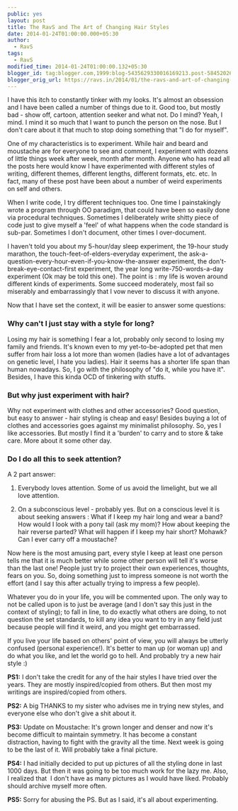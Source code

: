 ```yaml
---
public: yes
layout: post
title: The RavS and The Art of Changing Hair Styles
date: 2014-01-24T01:00:00.000+05:30
author:
  - RavS
tags:
  - RavS
modified_time: 2014-01-24T01:00:00.132+05:30
blogger_id: tag:blogger.com,1999:blog-5435629330016169213.post-5845202659863077620
blogger_orig_url: https://ravs.in/2014/01/the-ravs-and-art-of-changing-hair-styles.html
---
```


I have this itch to constantly tinker with my looks. It's almost an obsession and I have been called a number of things due to it. Good too, but mostly bad - show off, cartoon, attention seeker and what not. Do I mind? Yeah, I mind. I mind it so much that I want to punch the person on the nose. But I don't care about it that much to stop doing something that "I do for myself".

One of my characteristics is to experiment. While hair and beard and moustache are for everyone to see and comment, I experiment with dozens of little things week after week, month after month. Anyone who has read all the posts here would know I have experimented with different styles of writing, different themes, different lengths, different formats, etc. etc. In fact, many of these post have been about a number of weird experiments on self and others.

When I write code, I try different techniques too. One time I painstakingly wrote a program through OO paradigm, that could have been so easily done via procedural techniques. Sometimes I deliberately write shitty piece of code just to give myself a 'feel' of what happens when the code standard is sub-par. Sometimes I don't document, other times I over-document.

I haven't told you about my 5-hour/day sleep experiment, the 19-hour study marathon, the touch-feet-of-elders-everyday experiment, the ask-a-question-every-hour-even-if-you-know-the-answer experiment, the don't-break-eye-contact-first experiment, the year long write-750-words-a-day experiment (Ok may be told this one). The point is : my life is woven around different kinds of experiments. Some succeed moderately, most fail so miserably and embarrassingly that I vow never to discuss it with anyone.

Now that I have set the context, it will be easier to answer some questions:

### Why can't I just stay with a style for long?

Losing my hair is something I fear a lot, probably only second to losing my family and friends. It's known even to my yet-to-be-adopted pet that men suffer from hair loss a lot more than women (ladies have a lot of advantages on genetic level, I hate you ladies). Hair it seems has a shorter life span than human nowadays. So, I go with the philosophy of "do it, while you have it". Besides, I have this kinda OCD of tinkering with stuffs.

### But why just experiment with hair? 

Why not experiment with clothes and other accessories? Good question, but easy to answer - hair styling is cheap and easy! Besides buying a lot of clothes and accessories goes against my minimalist philosophy. So, yes I like accessories. But mostly I find it a 'burden' to carry and to store & take care. More about it some other day.

### Do I do all this to seek attention? 

A 2 part answer:

1. Everybody loves attention. Some of us avoid the limelight, but we all love attention.

2. On a subconscious level - probably yes. But on a conscious level it is about seeking answers : What if I keep my hair long and wear a band? How would I look with a pony tail (ask my mom)? How about keeping the hair reverse parted? What will happen if I keep my hair short? Mohawk? Can I ever carry off a moustache?


Now here is the most amusing part, every style I keep at least one person tells me that it is much better while some other person will tell it's worse than the last one! People just try to project their own experiences, thoughts, fears on you. So, doing something just to impress someone is not worth the effort (and I say this after actually trying to impress a few people).

Whatever you do in your life, you will be commented upon. The only way to not be called upon is to just be average (and I don't say this just in the context of styling); to fall in line, to do exactly what others are doing, to not question the set standards, to kill any idea you want to try in any field just because people will find it weird, and you might get embarrassed.

If you live your life based on others' point of view, you will always be utterly confused (personal experience!). It's better to man up (or woman up) and do what you like, and let the world go to hell. And probably try a new hair style :)


**PS1:** I don't take the credit for any of the hair styles I have tried over the years. They are mostly inspired/copied from others. But then most my writings are inspired/copied from others.

**PS2:** A big THANKS to my sister who advises me in trying new styles, and everyone else who don't give a shit about it.

**PS3:** Update on Moustache: It's grown longer and denser and now it's become difficult to maintain symmetry. It has become a constant distraction, having to fight with the gravity all the time. Next week is going to be the last of it. Will probably take a final picture.

**PS4:** I had initially decided to put up pictures of all the styling done in last 1000 days. But then it was going to be too much work for the lazy me. Also, I realized that  I don't have as many pictures as I would have liked. Probably should archive myself more often.

**PS5:** Sorry for abusing the PS. But as I said, it's all about experimenting.
